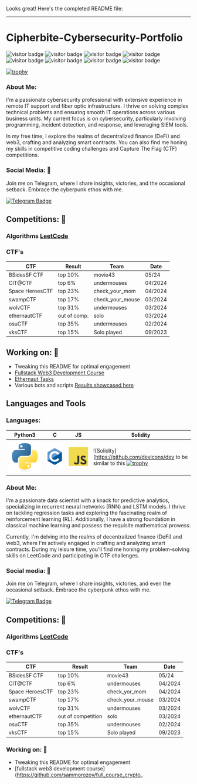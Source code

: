 Looks great! Here's the completed README file:

---

# Cipherbite-Cybersecurity-Portfolio

![visitor badge](https://visitor-badge.laobi.icu/badge?page_id=DavidDylag.CybersecurityPortfolio)
![visitor badge](https://visitor-badge.laobi.icu/badge?page_id=DavidDylag.CybersecurityPortfolio&left_text=MyPageVisitors)
![visitor badge](https://visitor-badge.laobi.icu/badge?page_id=DavidDylag.CybersecurityPortfolio&left_text=My%20Page%20Visitors)
![visitor badge](https://visitor-badge.laobi.icu/badge?page_id=DavidDylag.CybersecurityPortfolio&left_color=red&right_color=green)
![visitor badge](https://visitor-badge.laobi.icu/badge?page_id=DavidDylag.CybersecurityPortfolio&left_color=red&right_color=green&left_text=HelloVisitors)
![visitor badge](https://visitor-badge.laobi.icu/badge?page_id=DavidDylag.CybersecurityPortfolio&left_color=red&right_color=green&left_text=Hello%20Visitors)
![visitor badge](https://visitor-badge.laobi.icu/badge?page_id=DavidDylag.CybersecurityPortfolio-query&query_only=true)
![visitor badge](https://visitor-badge.laobi.icu/badge?page_id=DavidDylag.CybersecurityPortfolio&format=true)

[![trophy](https://github-profile-trophy.vercel.app/?username=sammorozov&title=Stars,Followers,Commits,Repositories,MultipleLang,PullRequest&theme=onedark)](https://github.com/ryo-ma/github-profile-trophy)

### About Me:    
I'm a passionate cybersecurity professional with extensive experience in remote IT support and fiber optic infrastructure. I thrive on solving complex technical problems and ensuring smooth IT operations across various business units. My current focus is on cybersecurity, particularly involving programming, incident detection, and response, and leveraging SIEM tools.

In my free time, I explore the realms of decentralized finance (DeFi) and web3, crafting and analyzing smart contracts. You can also find me honing my skills in competitive coding challenges and Capture The Flag (CTF) competitions.

### Social Media: 📡    
Join me on Telegram, where I share insights, victories, and the occasional setback. Embrace the cyberpunk ethos with me.

[![Telegram Badge](https://img.shields.io/badge/Telegram-blue?style=for-the-badge&logo=telegram&logoColor=white)](https://t.me/from_the_teapot_to_the_investor)

## Competitions: 🥇

### Algorithms [LeetCode](https://leetcode.com/sammorozov/)

### CTF's

| CTF              | Result         | Team             | Date       |
|------------------|----------------|------------------|------------|
| BSidesSF CTF     | top 10%        | movie43          | 05/24      |
| CIT@CTF          | top 6%         | undermouses      | 04/2024    |
| Space HeroesCTF  | top 23%        | check_your_mom   | 04/2024    |
| swampCTF         | top 17%        | check_your_mouse | 03/2024    |
| wolvCTF          | top 31%        | undermouses      | 03/2024    |
| ethernautCTF     | out of comp.   | solo             | 03/2024    |
| osuCTF           | top 35%        | undermouses      | 02/2024    |
| vksCTF           | top 15%        | Solo played      | 09/2023    |

## Working on: 🚀

- Tweaking this README for optimal engagement 
- [Fullstack Web3 Development Course](https://github.com/sammorozov/full_course_crypto_32) 
- [Ethernaut Tasks](https://github.com/sammorozov/ethernaut_source_tasks)
- Various bots and scripts [Results showcased here](https://t.me/from_the_teapot_to_the_investor)

## Languages and Tools 
<div>

### Languages:
| Python3 | C | JS | Solidity |
|---------|---|----|----------|
| ![Python](https://github.com/devicons/devicon/blob/master/icons/python/python-original.svg) | ![C](https://github.com/devicons/devicon/blob/master/icons/c/c-original.svg) | ![JavaScript](https://github.com/devicons/devicon/blob/master/icons/javascript/javascript-original.svg) | ![Solidity](https://github.com/devicons/dev  to be similar to this [![trophy](https://github-profile-trophy.vercel.app/?username=sammorozov&title=Stars,Followers,Commits,Repositories,MultipleLang,PullRequest&theme=onedark)](https://github.com/ryo-ma/github-profile-trophy)

### About Me:    
I'm a passionate data scientist with a knack for predictive analytics, specializing in recurrent neural networks (RNN) and LSTM models. I thrive on tackling regression tasks and exploring the fascinating realm of reinforcement learning (RL). Additionally, I have a strong foundation in classical machine learning and possess the requisite mathematical prowess.

Currently, I'm delving into the realms of decentralized finance (DeFi) and web3, where I'm actively engaged in crafting and analyzing smart contracts. During my leisure time, you'll find me honing my problem-solving skills on LeetCode and participating in CTF challenges.
    
  
### Social media: 📡    
Join me on Telegram, where I share insights, victories, and even the occasional setback. Embrace the cyberpunk ethos with me. 

[![Telegram Badge](https://img.shields.io/badge/Telegram-blue?style=for-the-badge&logo=telegram&logoColor=white)](https://t.me/from_the_teapot_to_the_investor)

## Competitions: 🥇

### Algorithms [LeetCode](https://leetcode.com/sammorozov/)

### CTF's

| CTF | Result | Team | Date |
|-----|-----|-----|-----|
|BSidesSF CTF|top 10%|movie43|05/24|
|CIT@CTF|top 6%|undermouses|04/2024|
|Space HeroesCTF| top 23% | check_yor_mom |04/2024|
|swampCTF|top 17%|check_your_mouse |03/2024|
|wolvCTF|top 31%| undermouses|03/2024|
|ethernautCTF|out of competition|solo|03/2024|
|osuCTF|top 35%| undermouses |02/2024|
|vksCTF|top 15%| Solo played |09/2023|



### Working on: 🚀

- Tweaking this README for optimal engagement 
- [fullstack web3 development course](https://github.com/sammorozov/full_course_crypto_
